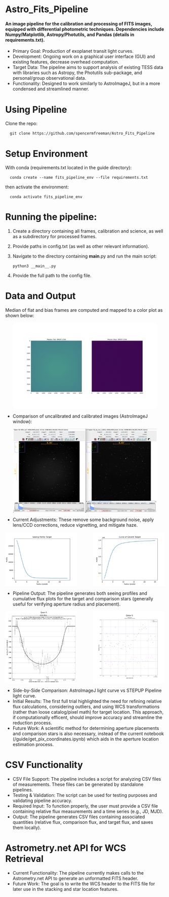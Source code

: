 # Astro_Fits_Pipeline
#### An image pipeline for the calibration and processing of FITS images, equipped with differential photometric techniques. Dependencies include Numpy/Matplotlib, Astropy/Photutils, and Pandas (details in requirements.txt).

- Primary Goal: Production of exoplanet transit light curves.
- Development: Ongoing work on a graphical user interface (GUI) and existing features, decrease overhead computation.
- Target Data: The pipeline aims to support analysis of existing TESS data with libraries such as Astropy, the Photutils sub-package, and personal/group observational data.
- Functionality: Designed to work similarly to AstroImageJ, but in a more condensed and streamlined manner.

# Using Pipeline
Clone the repo:

      git clone https://github.com/spencermfreeman/Astro_Fits_Pipeline
      
# Setup Environment
With conda (requirements.txt located in the guide directory):

      conda create --name fits_pipeline_env --file requirements.txt

then activate the environment:

      conda activate fits_pipeline_env

# Running the pipeline:
1. Create a directory containing all frames, calibration and science, as well as a subdirectory for processed frames.
2. Provide paths in config.txt (as well as other relevant information).
3. Navigate to the directory containing __main__.py and run the main script:

       python3 __main__.py

4. Provide the full path to the config file.
      
# Data and Output
Median of flat and bias frames are computed and mapped to a color plot as shown below:

<div style="display: flex; justify-content: center;"> <img src="./static/master_frames.png" width="90.25%" alt="flat/bias"/> </div>

- Comparison of uncalibrated and calibrated images (AstroImageJ window):

<div style="display: flex; justify-content: center;"> <img src="./static/comparison.png" width="90.25%" alt="flat/bias"/> </div>

- Current Adjustments: These remove some background noise, apply lens/CCD corrections, reduce vignetting, and mitigate haze.

<div style="display: flex; justify-content: space-between;"> <img src="./static/sp.png" width="45%" alt="SP Image"/> <img src="./static/test.png" width="45%" alt="Test Image"/> </div>

- Pipeline Output: The pipeline generates both seeing profiles and cumulative flux plots for the target and comparison stars (generally useful for verifying aperture radius and placement).

<div style="display: flex; justify-content: space-between;"> 
  <img src="./static/Qatar-5AIJ.png" width="45%" alt="Qatar-5 AstroImageJ"/> <img src="./static/Qatar-5.png" width="45%" alt="Qatar-5 Pipeline"/> 
</div>

- Side-by-Side Comparison: AstroImageJ light curve vs STEPUP Pipeline light curve.
- Initial Results: The first full trial highlighted the need for refining relative flux calculations, considering outliers, and using WCS transformations (rather than loose catalog/pixel math) for target location. This approach, if computationally efficent, should improve accuracy and streamline the reduction process.
- Future Work: A scientific method for determining aperture placements and comparison stars is also necessary, instead of the current notebook (/guide/get_pix_coordinates.ipynb) which aids in the aperture location estimation process.

# CSV Functionality
- CSV File Support: The pipeline includes a script for analyzing CSV files of measurements. These files can be generated by standalone pipelines.
- Testing & Validation: The script can be used for testing purposes and validating pipeline accuracy.
- Required Input: To function properly, the user must provide a CSV file containing relative flux measurements and a time series (e.g., JD, MJD).
- Output: The pipeline generates CSV files containing associated quantities (relative flux, comparison flux, and target flux, and saves them locally).
# Astrometry.net API for WCS Retrieval
- Current Functionality: The pipeline currently makes calls to the Astrometry.net API to generate an unformatted FITS header.
- Future Work: The goal is to write the WCS header to the FITS file for later use in the stacking and star location features.
